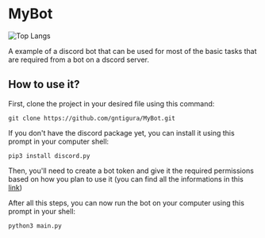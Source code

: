 # MyBot

![Top Langs](https://github-readme-stats.vercel.app/api/top-langs/?username=gntigura&layout=compact&show_icons=true&theme=radical&count_private=true&include_all_commits=true&langs_count=10&hide=jupyter-notebook)


A example of a discord bot that can be used for most of the basic tasks that are required from a bot on a dscord server.

## How to use it?
First, clone the project in your desired file using this command:
```
git clone https://github.com/gntigura/MyBot.git
``` 

If you don't have the discord package yet, you can install it using this prompt in your computer shell:
```
pip3 install discord.py
```

Then, you'll need to create a bot token and give it the required permissions based on how you plan to use it (you can find all the informations in this [link](https://discord.com/developers/applications))

After all this steps, you can now run the bot on your computer using this prompt in your shell:
```
python3 main.py
```
